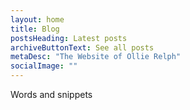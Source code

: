 ```yaml
---
layout: home
title: Blog
postsHeading: Latest posts
archiveButtonText: See all posts
metaDesc: "The Website of Ollie Relph"
socialImage: ""
---
```


Words and snippets
